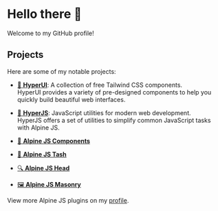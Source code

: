# Hello there 👋

Welcome to my GitHub profile!

## Projects

Here are some of my notable projects:

- [🐳 **HyperUI**](https://www.hyperui.dev/): A collection of free Tailwind CSS components.  
  HyperUI provides a variety of pre-designed components to help you quickly build beautiful web interfaces.

- [🛵 **HyperJS**](https://js.hyperui.dev/): JavaScript utilities for modern web development.  
  HyperJS offers a set of utilities to simplify common JavaScript tasks with Alpine JS.

- [🌲 **Alpine JS Components**](https://github.com/markmead/alpinejs-components)
- [🧩 **Alpine JS Tash**](https://github.com/markmead/alpinejs-tash)
- [🔍 **Alpine JS Head**](https://github.com/markmead/alpinejs-head)
- [🖼️ **Alpine JS Masonry**](https://github.com/markmead/alpinejs-masonry)

View more Alpine JS plugins on my [profile](https://github.com/markmead?tab=repositories&q=alpinejs).
